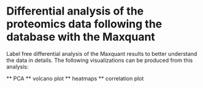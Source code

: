 # Differential analysis of the proteomics data following the database with the Maxquant
Label free differential analysis of the Maxquant results to better understand the data in details. The following visualizations can be produced from this analysis:

** PCA
** volcano plot
** heatmaps
** correlation plot
